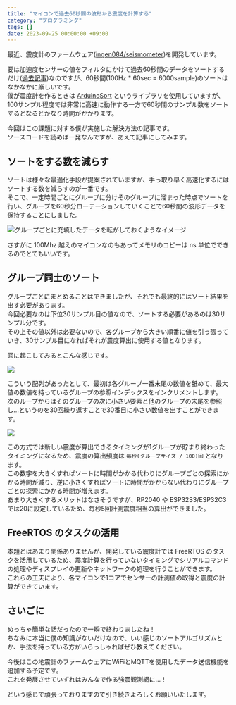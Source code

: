 ```yaml
---
title: "マイコンで過去60秒間の波形から震度を計算する"
category: "プログラミング"
tags: []
date: 2023-09-25 00:00:00 +09:00
---
```


最近、震度計のファームウェア([ingen084/seismometer](https://github.com/ingen084/seismometer))を開発しています。

要は加速度センサーの値をフィルタにかけて過去60秒間のデータをソートするだけ([過去記事](/posts/2022-12-02-calc-shindo))なのですが、60秒間(100Hz * 60sec = 6000sample)のソートはなかなかに厳しいです。  
僕が震度計を作るときは [ArduinoSort](https://github.com/emilv/ArduinoSort) というライブラリを使用していますが、100サンプル程度では非常に高速に動作する一方で60秒間のサンプル数をソートするとなるとかなり時間がかかります。

今回はこの課題に対する僕が実施した解決方法の記事です。  
ソースコードを読めば一発なんですが、あえて記事にしてみます。

## ソートをする数を減らす

ソートは様々な最適化手段が提案されていますが、手っ取り早く高速化するにはソートする数を減らすのが一番です。  
そこで、一定時間ごとにグループに分けそのグループに溜まった時点でソートを行い、グループを60秒分ローテーションしていくことで60秒間の波形データを保持することにしました。

![グループごとに充填したデータを転がしておくようなイメージ](https://gyazo.ingen084.net/data/98cc42e138b6cf3ebe627ec68015e142.png)

さすがに 100Mhz 越えのマイコンなのもあってメモリのコピーは ns 単位でできるのでとてもいいです。

## グループ同士のソート

グループごとにまとめることはできましたが、それでも最終的にはソート結果を出す必要があります。  
今回必要なのは下位30サンプル目の値なので、ソートする必要があるのは30サンプル分です。  
その上その値以外は必要ないので、各グループから大きい順番に値を引っ張っていき、30サンプル目になればそれが震度算出に使用する値となります。

図に起こしてみるとこんな感じです。

![](https://gyazo.ingen084.net/data/3ef324f95df58b2c1f486bb3e0b781b2.png)

こういう配列があったとして、最初は各グループ一番末尾の数値を舐めて、最大値の数値を持っているグループの参照インデックスをインクリメントします。  
次のループからはそのグループの次に小さい要素と他のグループの末尾を参照し…というのを30回繰り返すことで30番目に小さい数値を出すことができます。

![](https://gyazo.ingen084.net/data/f56bbc99f745c8c662cdaded50ab151f.png)

この方式では新しい震度が算出できるタイミングが1グループが貯まり終わったタイミングになるため、震度の算出頻度は `毎秒(グループサイズ / 100)回` となります。  
この数字を大きくすればソートに時間がかかる代わりにグループごとの探索にかかる時間が減り、逆に小さくすればソートに時間がかからない代わりにグループごとの探索にかかる時間が増えます。  
あまり大きくするメリットはなさそうですが、RP2040 や ESP32S3/ESP32C3 では20に設定しているため、毎秒5回計測震度相当の算出ができました。

## FreeRTOS のタスクの活用

本題とはあまり関係ありませんが、開発している震度計では FreeRTOS のタスクを活用しているため、震度計算を行っていないタイミングでシリアルコマンドの処理やディスプレイの更新やネットワークの処理を行うことができます。  
これらの工夫により、各マイコンで1コアでセンサーの計測値の取得と震度の計算ができています。

## さいごに

めっちゃ簡単な話だったので一瞬で終わりましたね！  
ちなみに本当に僕の知識がないだけなので、いい感じのソートアルゴリズムとか、手法を持っている方がいらっしゃればぜひ教えてください。

今後はこの地震計のファームウェアにWiFiとMQTTを使用したデータ送信機能を追加する予定です。  
これを発展させていずれはみんなで作る強震観測網に…！

という感じで頑張っておりますので引き続きよろしくお願いいたします。
